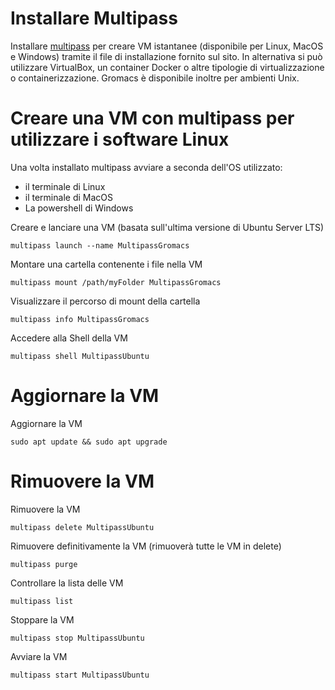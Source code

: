 # Installare Multipass
Installare [multipass](http://romanysoft.ghttps://multipass.run/ithub.io/MarkdownD/ "Multipass") per creare VM istantanee (disponibile per Linux, MacOS e Windows) tramite il file di installazione fornito sul sito.
In alternativa si può utilizzare VirtualBox, un container Docker o altre tipologie di virtualizzazione o containerizzazione.
Gromacs è disponibile inoltre per ambienti Unix.

# Creare una VM con multipass per utilizzare i software Linux
Una volta installato multipass avviare a seconda dell'OS utilizzato:
- il terminale di Linux
- il terminale di MacOS
- La powershell di Windows

Creare e lanciare una VM (basata sull'ultima versione di Ubuntu Server LTS)

`multipass launch --name MultipassGromacs`

Montare una cartella contenente i file nella VM

`multipass mount /path/myFolder MultipassGromacs`

Visualizzare il percorso di mount della cartella

`multipass info MultipassGromacs`

Accedere alla Shell della VM

`multipass shell MultipassUbuntu`

# Aggiornare la VM
Aggiornare la VM

`sudo apt update && sudo apt upgrade`

# Rimuovere la VM

Rimuovere la VM

`multipass delete MultipassUbuntu`

Rimuovere definitivamente la VM (rimuoverà tutte le VM in delete)

`multipass purge`

Controllare la lista delle VM

`multipass list`

Stoppare la VM

`multipass stop MultipassUbuntu`

Avviare la VM

`multipass start MultipassUbuntu`
